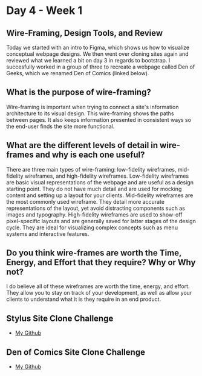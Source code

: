 # Day 4 - Week 1
## Wire-Framing, Design Tools, and Review
Today we started with an intro to Figma, which shows us how to visualize conceptual webpage designs. We then went over cloning sites again and reviewed what we learned a bit on day 3 in regards to bootstrap. I succesfully worked in a group of three to recreate a webpage called Den of Geeks, which we renamed Den of Comics (linked below).


## What is the purpose of wire-framing?
Wire-framing is important when trying to connect a site's information architecture to its visual design. This wire-framing shows the paths between pages. It also keeps information presented in consistent ways so the end-user finds the site more functional.

## What are the different levels of detail in wire-frames and why is each one useful?
There are three main types of wire-framing: low-fidelity wireframes, mid-fidelity wireframes, and high-fidelity wireframes. 
Low-fidelity wireframes are basic visual representations of the webpage and are useful as a design starting point. They do not have much detail and are used for mocking content and setting up a layout for your clients.
Mid-fidelity wireframes are the most commonly used wireframe. They detail more accurate representations of the layout, yet avoid distracting components such as images and typography.
High-fidelity wireframes are used to show-off pixel-specific layouts and are generally saved for latter stages of the design cycle. They are ideal for visualizing complex concepts such as menu systems and interactive features.

## Do you think wire-frames are worth the Time, Energy, and Effort that they require? Why or Why not?
I do believe all of these wireframes are worth the time, energy, and effort. They allow you to stay on track of your development, as well as allow your clients to understand what it is they require in an end product.


## Stylus Site Clone Challenge
- [My Github](https://github.com/JonesyJava/stylus-clone)
## Den of Comics Site Clone Challenge
- [My Github](https://github.com/JonesyJava/den-of-comics)